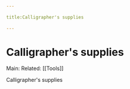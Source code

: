 --- 
title:Calligrapher's supplies 
---
# Calligrapher's supplies
Main:
Related: [[Tools]]

Calligrapher's supplies

